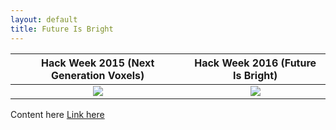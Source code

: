 ```yaml
---
layout: default
title: Future Is Bright
---
```


<p id="demo"></p>

| Hack Week 2015 (Next Generation Voxels) | Hack Week 2016 (Future Is Bright) |
|:-:|:-:|
| [![](https://img.youtube.com/vi/z5TmqDtpwSM/0.jpg)](https://www.youtube.com/watch?v=z5TmqDtpwSM) | [![](https://img.youtube.com/vi/lrvOGqC9ZjQ/0.jpg)](https://www.youtube.com/watch?v=lrvOGqC9ZjQ) |

Content here
[Link here](https://github.com/Roblox/future-is-bright/releases/download/v1/future-is-bright-v1.zip)

<script>
// Set the date we're counting down to
var countDownDate = new Date("Jan 5, 2018 15:37:25").getTime();

// Update the count down every 1 second
var x = setInterval(function() {

  // Get todays date and time
  var now = new Date().getTime();

  // Find the distance between now an the count down date
  var distance = countDownDate - now;

  // Time calculations for days, hours, minutes and seconds
  var days = Math.floor(distance / (1000 * 60 * 60 * 24));
  var hours = Math.floor((distance % (1000 * 60 * 60 * 24)) / (1000 * 60 * 60));
  var minutes = Math.floor((distance % (1000 * 60 * 60)) / (1000 * 60));
  var seconds = Math.floor((distance % (1000 * 60)) / 1000);

  // Display the result in the element with id="demo"
  document.getElementById("demo").innerHTML = days + "d " + hours + "h "
  + minutes + "m " + seconds + "s ";

  // If the count down is finished, write some text 
  if (distance < 0) {
    clearInterval(x);
    document.getElementById("demo").innerHTML = "EXPIRED";
  }
}, 1000);
</script>
